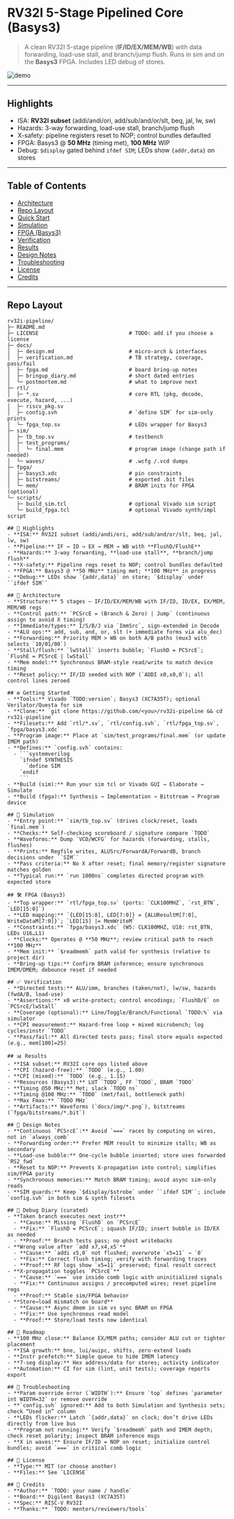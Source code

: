 # RV32I 5-Stage Pipelined Core (Basys3)

> A clean RV32I 5-stage pipeline (**IF/ID/EX/MEM/WB**) with data forwarding, load-use stall, and branch/jump flush. Runs in sim and on the **Basys3** FPGA. Includes LED debug of stores.

![demo](docs/img/demo.gif) <!-- TODO: replace or remove -->

---

## Highlights

- ISA: **RV32I subset** (addi/andi/ori, add/sub/and/or/slt, beq, jal, lw, sw)
- Hazards: 3-way forwarding, load-use stall, branch/jump flush
- X-safety: pipeline registers reset to NOP; control bundles defaulted
- FPGA: Basys3 @ **50 MHz** (timing met), **100 MHz** WIP
- Debug: `$display` gated behind ``ifdef SIM``; LEDs show `{addr,data}` on stores

---

## Table of Contents

- [Architecture](#architecture)
- [Repo Layout](#repo-layout)
- [Quick Start](#quick-start)
- [Simulation](#simulation)
- [FPGA (Basys3)](#fpga-basys3)
- [Verification](#verification)
- [Results](#results)
- [Design Notes](#design-notes)
- [Troubleshooting](#troubleshooting)
- [License](#license)
- [Credits](#credits)

---

## Repo Layout

```text
rv32i-pipeline/
├─ README.md
├─ LICENSE                             # TODO: add if you choose a license
├─ docs/
│  ├─ design.md                        # micro-arch & interfaces
│  ├─ verification.md                  # TB strategy, coverage, pass/fail
│  ├─ fpga.md                          # board bring-up notes
│  ├─ bringup_diary.md                 # short dated entries
│  └─ postmortem.md                    # what to improve next
├─ rtl/
│  ├─ *.sv                             # core RTL (pkg, decode, execute, hazard, ...)
│  ├─ riscv_pkg.sv
│  ├─ config.svh                       # `define SIM` for sim-only prints
│  └─ fpga_top.sv                      # LEDs wrapper for Basys3
├─ sim/
│  ├─ tb_top.sv                        # testbench
│  ├─ test_programs/
│  │  └─ final.mem                     # program image (change path if needed)
│  └─ waves/                           # .wcfg /.vcd dumps
├─ fpga/
│  ├─ basys3.xdc                       # pin constraints
│  ├─ bitstreams/                      # exported .bit files
│  └─ mem/                             # BRAM inits for FPGA (optional)
└─ scripts/
   ├─ build_sim.tcl                    # optional Vivado sim script
   └─ build_fpga.tcl                   # optional Vivado synth/impl script

## 🔎 Highlights
- **ISA:** RV32I subset (addi/andi/ori, add/sub/and/or/slt, beq, jal, lw, sw)
- **Pipeline:** IF → ID → EX → MEM → WB with **FlushD/FlushE**
- **Hazards:** 3-way forwarding, **load-use stall**, **branch/jump flush**
- **X-safety:** Pipeline regs reset to NOP; control bundles defaulted
- **FPGA:** Basys3 @ **50 MHz** timing met; **100 MHz** in progress
- **Debug:** LEDs show `{addr,data}` on store; `$display` under ``ifdef SIM``

## 🧩 Architecture
- **Structure:** 5 stages — IF/ID/EX/MEM/WB with IF/ID, ID/EX, EX/MEM, MEM/WB regs
- **Control path:** `PCSrcE = (Branch & Zero) | Jump` (continuous assign to avoid X timing)
- **Immediate/types:** I/S/B/J via `ImmSrc`, sign-extended in Decode
- **ALU ops:** add, sub, and, or, slt (+ immediate forms via alu_dec)
- **Forwarding:** Priority MEM > WB on both A/B paths (mux3 with selects `10/01/00`)
- **Stall/flush:** `lwStall` inserts bubble; `FlushD = PCSrcE`; `FlushE = PCSrcE | lwStall`
- **Mem model:** Synchronous BRAM-style read/write to match device timing
- **Reset policy:** IF/ID seeded with NOP (`ADDI x0,x0,0`); all control lines zeroed

## ⚙️ Getting Started
- **Tools:** Vivado `TODO:version`; Basys3 (XC7A35T); optional Verilator/Questa for sim
- **Clone:** `git clone https://github.com/<you>/rv32i-pipeline && cd rv32i-pipeline`
- **Filesets:** Add `rtl/*.sv`, `rtl/config.svh`, `rtl/fpga_top.sv`, `fpga/basys3.xdc`
- **Program image:** Place at `sim/test_programs/final.mem` (or update IMEM path)
- **Defines:** `config.svh` contains:
  - ```systemverilog
    `ifndef SYNTHESIS
      `define SIM
    `endif
    ```
- **Build (sim):** Run your sim tcl or Vivado GUI → Elaborate → Simulate
- **Build (fpga):** Synthesis → Implementation → Bitstream → Program device

## 🧪 Simulation
- **Entry point:** `sim/tb_top.sv` (drives clock/reset, loads `final.mem`)
- **Checks:** Self-checking scoreboard / signature compare `TODO`
- **Waveforms:** Dump `VCD/WCFG` for hazards (forwarding, stalls, flushes)
- **Prints:** Regfile writes, ALUSrc/ForwardA/ForwardB, branch decisions under ``SIM``
- **Pass criteria:** No X after reset; final memory/register signature matches golden
- **Typical run:** `run 1000ns` completes directed program with expected store

## 🛠️ FPGA (Basys3)
- **Top wrapper:** `rtl/fpga_top.sv` (ports: `CLK100MHZ`, `rst_BTN`, `LED[15:0]`)
- **LED mapping:** `{LED[15:8], LED[7:0]} = {ALUResultM[7:0], WriteDataM[7:0]}`; `LED[15] |= MemWriteM`
- **Constraints:** `fpga/basys3.xdc` (W5: CLK100MHZ, U18: rst_BTN, LEDs U16…L1)
- **Clocks:** Operates @ **50 MHz**; review critical path to reach **100 MHz**
- **Mem init:** `$readmemh` path valid for synthesis (relative to project dir)
- **Bring-up tips:** Confirm BRAM inference; ensure synchronous IMEM/DMEM; debounce reset if needed

## ✅ Verification
- **Directed tests:** ALU/imm, branches (taken/not), lw/sw, hazards (fwdA/B, load-use)
- **Assertions:** x0 write-protect; control encodings; `FlushD/E` on `PCSrcE/lwStall`
- **Coverage (optional):** Line/Toggle/Branch/Functional `TODO:%` via simulator
- **CPI measurement:** Hazard-free loop + mixed microbench; log cycles/instr `TODO`
- **Pass/fail:** All directed tests pass; final store equals expected (e.g., mem[100]=25)

## 📊 Results
- **ISA subset:** RV32I core ops listed above
- **CPI (hazard-free):** `TODO` (e.g., 1.00)
- **CPI (mixed):** `TODO` (e.g., 1.15)
- **Resources (Basys3):** LUT `TODO`, FF `TODO`, BRAM `TODO`
- **Timing @50 MHz:** Met; slack `TODO ns`
- **Timing @100 MHz:** `TODO` (met/fail, bottleneck path)
- **Max Fmax:** `TODO MHz`
- **Artifacts:** Waveforms (`docs/img/*.png`), bitstreams (`fpga/bitstreams/*.bit`)

## 📝 Design Notes
- **Continuous `PCSrcE`:** Avoid `===` races by computing on wires, not in `always_comb`
- **Forwarding order:** Prefer MEM result to minimize stalls; WB as secondary
- **Load-use bubble:** One-cycle bubble inserted; store uses forwarded `RS2_fwd`
- **Reset to NOP:** Prevents X-propagation into control; simplifies sim/FPGA parity
- **Synchronous memories:** Match BRAM timing; avoid async sim-only reads
- **SIM guards:** Keep `$display/$strobe` under ``ifdef SIM``; include `config.svh` in both sim & synth filesets

## 🐞 Debug Diary (curated)
- **Taken branch executes next instr**
  - **Cause:** Missing `FlushD` on `PCSrcE`
  - **Fix:** `FlushD = PCSrcE`; squash IF/ID; insert bubble in ID/EX as needed
  - **Proof:** Branch tests pass; no ghost writebacks
- **Wrong value after `add x7,x4,x5`**
  - **Cause:** `addi x5,0` not flushed; overwrote `x5=11` → `0`
  - **Fix:** Correct flush timing; verify with forwarding traces
  - **Proof:** RF logs show `x5=11` preserved; final result correct
- **X-propagation toggles `PCSrcE`**
  - **Cause:** `===` use inside comb logic with uninitialized signals
  - **Fix:** Continuous assigns / precomputed wires; reset pipeline regs
  - **Proof:** Stable sim/FPGA behavior
- **Store→load mismatch on board**
  - **Cause:** Async dmem in sim vs sync BRAM on FPGA
  - **Fix:** Use synchronous read model
  - **Proof:** Store/load tests now identical

## 🧭 Roadmap
- **100 MHz close:** Balance EX/MEM paths; consider ALU cut or tighter placement
- **ISA growth:** bne, lui/auipc, shifts, zero-extend loads
- **Instr prefetch:** Simple queue to hide IMEM latency
- **7-seg display:** Hex address/data for stores; activity indicator
- **Automation:** CI for sim (lint, unit tests); coverage reports export

## 🧩 Troubleshooting
- **Param override error (`WIDTH`):** Ensure `top` defines `parameter int WIDTH=32` or remove override
- **`config.svh` ignored:** Add to both Simulation and Synthesis sets; check “Used in” column
- **LEDs flicker:** Latch `{addr,data}` on clock; don’t drive LEDs directly from live bus
- **Program not running:** Verify `$readmemh` path and IMEM depth; check reset polarity; inspect BRAM inference msgs
- **X in waves:** Ensure IF/ID = NOP on reset; initialize control bundles; avoid `===` in critical comb logic

## 📄 License
- **Type:** MIT (or choose another)  
- **Files:** See `LICENSE`

## 🤝 Credits
- **Author:** `TODO: your name / handle`
- **Board:** Digilent Basys3 (XC7A35T)
- **Spec:** RISC-V RV32I
- **Thanks:** `TODO: mentors/reviewers/tools`



